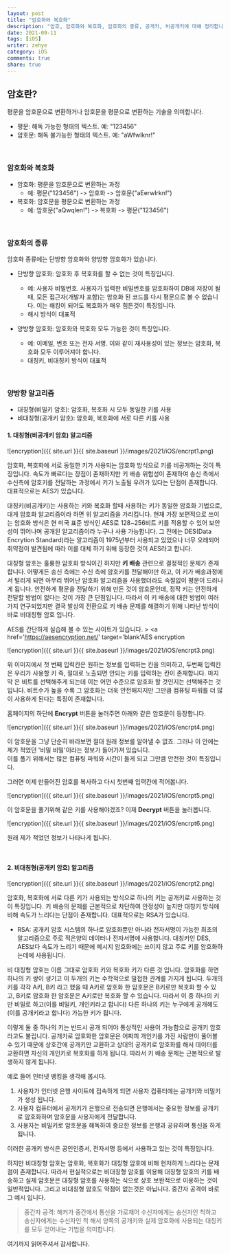 ```yaml
---
layout: post
title: "암호화와 복호화"
description: "암호, 암호화와 복호화, 암호화의 종류, 공개키, 비공개키에 대해 정리합니다."
date: 2021-09-11
tags: [iOS]
writer: zehye
category: iOS
comments: true
share: true
---
```


## 암호란?

평문을 암호문으로 변환하거나 암호문을 평문으로 변환하는 기술을 의미합니다.

- 평문: 해독 가능한 형태의 텍스트. 예: "123456"
- 암호문: 해독 불가능한 형태의 텍스트. 예: "aWfwlknr!"



<br/>

### 암호화와 복호화

- 암호화: 평문을 암호문으로 변환하는 과정
  - 예: 평문("123456") -> 암호화 -> 암호문("aEerwlrkn!")
- 복호화: 암호문을 평문으로 변환하는 과정
  - 예: 암호문("aQwqlen!") -> 복호화 -> 평문("123456")

<br/>

### 암호화의 종류

암호화 종류에는 단방향 암호화와 양방향 암호화가 있습니다.

- 단방향 암호화: 암호화 후 복호화를 할 수 없는 것이 특징입니다.
  - 예: 사용자 비밀번호. 사용자가 입력한 비밀번호를 암호화하여 DB에 저장이 될 때, 모든 접근자(개발자 포함)는 암호화 된 코드를 다시 평문으로 볼 수 없습니다. 이는 해킹이 되어도 복호화가 매우 힘든것이 특징입니다.
  - 해시 방식이 대표적

- 양방향 암호화: 암호화와 복호화 모두 가능한 것이 특징입니다.
  - 예: 이메일, 번호 또는 전자 서명. 이와 같이 재사용성이 있는 정보는 암호화, 복호화 모두 이루어져야 합니다.
  - 대칭키, 비대칭키 방식이 대표적


<br/>



### 양방향 알고리즘

- 대칭형(비밀키 암호): 암호화, 복호화 시 모두 동일한 키를 사용
- 비대칭형(공개키 암호): 암호화, 복호화에 서로 다른 키를 사용

#### 1. 대칭형(비공개키 암호) 알고리즘

![encryption]({{ site.url }}{{ site.baseurl }}/images/2021/iOS/encrpt1.png)

암호화, 복호화에 서로 동일한 키가 사용되는 암호화 방식으로 키를 비공개하는 것이 특징입니다. 속도가 빠르다는 장점이 존재하지만 키 배송 위험성이 존재하여 송신 측에서 수신측에 암호키를 전달하는 과정에서 키가 노출될 우려가 있다는 단점이 존재합니다. 대표적으로는 AES가 있습니다.

대칭키(비공개키)는 사용하는 키와 복호화 할때 사용하는 키가 동일한 암호화 기법으로, 대게 암호화 알고리즘이라 하면 위 알고리즘을 가리킵니다. 현재 가장 보편적으로 쓰이는 암호화 방식은 현 미국 표준 방식인 AES로 128~256비트 키를 적용할 수 있어 보안성이 뛰어나며 공개된 알고리즘이라 누구나 사용 가능합니다. 그 전에는 DES(Data Encrytion Standard)라는 알고리즘이 1975년부터 사용되고 있었으나 너무 오래되어 취약점이 발견됨에 따라 이를 대체 하기 위해 등장한 것이 AES라고 합니다.

대칭형 암호는 훌륭한 암호화 방식이긴 하지만 **키 배송** 관련으로 결정적인 문제가 존재합니다. 어떻게든 송신 측에는 수신 측에 암호키를 전달해야만 하고, 이 키가 배송과정에서 털리게 되면 아무리 뛰어난 암호화 알고리즘을 사용했더라도 속절없이 평문이 드러나게 됩니다. 안전하게 평문을 전달하기 위해 만든 것이 암호문인데, 정작 키는 안전하게 전달할 방법이 없다는 것이 가장 큰 단점입니다. 따라서 이 키 배송에 대한 방법이 여러가지 연구되었지만 결국 발상의 전환으로 키 배송 문제를 해결하기 위해 나타난 방식이 바로 비대칭형 암호 입니다.


AES를 간단하게 실습해 볼 수 있는 사이트가 있습니다. > <a href='https://aesencryption.net/' target='blank'AES encryption</a>

![encryption]({{ site.url }}{{ site.baseurl }}/images/2021/iOS/encrpt3.png)

위 이미지에서 첫 번째 입력칸은 원하는 정보를 입력하는 칸을 의미하고, 두번째 입력칸은 우리가 사용할 키 즉, 절대로 노출되면 안되는 키를 입력하는 칸이 존재합니다. 마지막 은 비트를 선택해주게 되는데 이는 어떤 수준으로 암호화 할 것인지는 선택해주는 것입니다. 비트수가 높을 수록 그 암호화는 더욱 안전해지지만 그만큼 컴퓨팅 파워를 더 많이 사용하게 된다는 특징이 존재합니다.

홈페이지의 하단에 **Encrypt** 버튼을 눌러주면 아래와 같은 암호문이 등장합니다.

![encryption]({{ site.url }}{{ site.baseurl }}/images/2021/iOS/encrpt4.png)

이 암호문을 그냥 단순히 바라보면 절대 원래 정보를 알아낼 수 없죠. 그러나 이 안에는 제가 적었던 '비밀 비밀'이라는 정보가 들어가져 있습니다.<br>
이를 풀기 위해서는 많은 컴퓨팅 파워와 시간이 들게 되고 그만큼 안전한 것이 특징입니다.

그러면 이제 만들어진 암호를 복사하고 다시 첫번째 입력칸에 적어봅니다.

![encryption]({{ site.url }}{{ site.baseurl }}/images/2021/iOS/encrpt5.png)

이 암호문을 풀기위해 같은 키를 사용해야겠죠? 이제 **Decrypt** 버튼을 눌러봅니다.

![encryption]({{ site.url }}{{ site.baseurl }}/images/2021/iOS/encrpt6.png)

원래 제가 적었던 정보가 나타나게 됩니다.



<br/>


#### 2. 비대칭형(공개키 암호) 알고리즘

![encryption]({{ site.url }}{{ site.baseurl }}/images/2021/iOS/encrpt2.png)

암호화, 복호화에 서로 다른 키가 사용되는 방식으로 하나의 키는 공개키로 사용하는 것이 특징입니다. 키 배송의 문제를 근본적으로 차단하여 안정성이 높지만 대칭키 방식에 비해 속도가 느리다는 단점이 존재합니다. 대표적으로는 RSA가 있습니다.

- RSA: 공개키 암호 시스템의 하나로 암호화뿐만 아니라 전자서명이 가능한 최초의 알고리즘으로 주로 적은양의 데이터나 전자서명에 사용합니다. 대칭키인 DES, AES보다 속도가 느리기 때문에 메시지 암호화에는 쓰이지 않고 주로 키를 암호화하는데에 사용됩니다.

비 대칭형 암호는 이름 그대로 암호화 키와 복호화 키가 다른 것 입니다. 암호화를 하면 하나의 키 쌍이 생기고 이 두개의 키는 수학적으로 밀접한 관계를 가지게 됩니다. 두개의 키를 각각 A키, B키 라고 했을 때 A키로 암호화 한 암호문은 B키로만 복호화 할 수 있고, B키로 암호화 한 암호문은 A키로만 복호화 할 수 있습니다. 따라서 이 중 하나의 키만 비밀로 하고(이를 비밀키, 개인키라고 합니다) 다른 하나의 키는 누구에게 공개해도(이를 공개키라고 합니다) 가능한 키가 됩니다.

이렇게 둘 중 하나의 키는 반드시 공개 되어야 통상적인 사용이 가능함으로 공개키 암호라고도 불립니다. 공개키로 암호화한 암호문은 어짜피 개인키를 가진 사람만이 풀어볼 수 있기 때문에 상호간에 공개키만 교환하고 상대의 공개키로 암호화를 해서 데이터를 교환하면 자신의 개인키로 복호화를 하게 됩니다. 따라서 키 배송 문제는 근본적으로 발생하지 않게 됩니다.

예로 들어 인터넷 뱅킹을 생각해 봅시다.

1. 사용자가 인터넷 은행 사이트에 접속하게 되면 사용자 컴퓨터에는 공개키와 비밀키가 생성 됩니다.
2. 사용자 컴퓨터에서 공개키가 은행으로 전송되면 은행에서는 중요한 정보를 공개키로 암호화하며 암호문을 사용자에게 전달합니다.
3. 사용자는 비밀키로 암호문을 해독하여 중요한 정보를 은행과 공유하며 통신을 하게 됩니다.

이러한 공개키 방식은 공인인증서, 전자서명 등에서 사용하고 있는 것이 특징입니다.

하지만 비대칭형 암호는 암호화, 복호화가 대칭형 암호에 비해 현저하게 느리다는 문제점이 존재합니다. 따라서 현실적으로는 비대칭형 암호를 이용해 대칭형 암호의 키를 배송하고 실제 암호문은 대칭형 암호를 사용하는 식으로 상호 보완적으로 이용하는 것이 일반적입니다. 그리고 비대칭형 암호도 약점이 없는것은 아닙니다. 중간자 공격이 바로 그 예시 입니다.

> 중간자 공격: 해커가 중간에서 통신을 가로채어 수신자에게는 송신자인 척하고 송신자에게는 수신자인 척 해서 양쪽의 공개키와 실제 암호화에 사용되는 대칭키를 모두 얻어내는 기법을 의미합니다.



여기까지 읽어주셔서 감사합니다.
